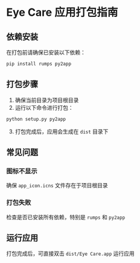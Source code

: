 # Eye Care 应用打包指南

## 依赖安装

在打包前请确保已安装以下依赖：

```bash
pip install rumps py2app
```

## 打包步骤

1. 确保当前目录为项目根目录
2. 运行以下命令进行打包：

```bash
python setup.py py2app
```

3. 打包完成后，应用会生成在 `dist` 目录下

## 常见问题

### 图标不显示
确保 `app_icon.icns` 文件存在于项目根目录

### 打包失败
检查是否已安装所有依赖，特别是 `rumps` 和 `py2app`

## 运行应用

打包完成后，可直接双击 `dist/Eye Care.app` 运行应用